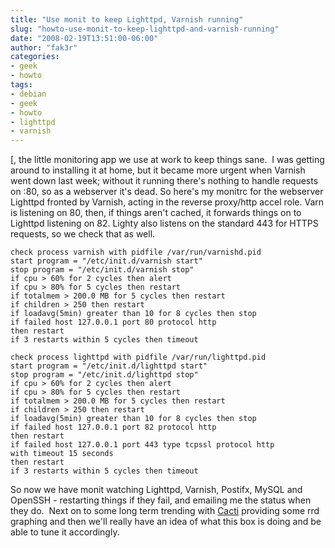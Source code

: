 ```yaml
---
title: "Use monit to keep Lighttpd, Varnish running"
slug: "howto-use-monit-to-keep-lighttpd-and-varnish-running"
date: "2008-02-19T13:51:00-06:00"
author: "fak3r"
categories:
- geek
- howto
tags:
- debian
- geek
- howto
- lighttpd
- varnish
---
```


[, the little monitoring app we use at work to keep things sane.  I was getting around to installing it at home, but it became more urgent when Varnish went down last week; without it running there's nothing to handle requests on :80, so as a webserver it's dead. So here's my monitrc for the webserver Lighttpd fronted by Varnish, acting in the reverse proxy/http accel role. Varn is listening on 80, then, if things aren't cached, it forwards things on to Lighttpd listening on 82. Lighty also listens on the standard 443 for HTTPS requests, so we check that as well.

    
    check process varnish with pidfile /var/run/varnishd.pid
    start program = "/etc/init.d/varnish start"
    stop program = "/etc/init.d/varnish stop"
    if cpu > 60% for 2 cycles then alert
    if cpu > 80% for 5 cycles then restart
    if totalmem > 200.0 MB for 5 cycles then restart
    if children > 250 then restart
    if loadavg(5min) greater than 10 for 8 cycles then stop
    if failed host 127.0.0.1 port 80 protocol http
    then restart
    if 3 restarts within 5 cycles then timeout
    
    check process lighttpd with pidfile /var/run/lighttpd.pid
    start program = "/etc/init.d/lighttpd start"
    stop program = "/etc/init.d/lighttpd stop"
    if cpu > 60% for 2 cycles then alert
    if cpu > 80% for 5 cycles then restart
    if totalmem > 200.0 MB for 5 cycles then restart
    if children > 250 then restart
    if loadavg(5min) greater than 10 for 8 cycles then stop
    if failed host 127.0.0.1 port 82 protocol http
    then restart
    if failed host 127.0.0.1 port 443 type tcpssl protocol http
    with timeout 15 seconds
    then restart
    if 3 restarts within 5 cycles then timeout


So now we have monit watching Lighttpd, Varnish, Postifx, MySQL and OpenSSH - restarting things if they fail, and emailing me the status when they do.  Next on to some long term trending with [Cacti](http://www.cacti.net/) providing some rrd graphing and then we'll really have an idea of what this box is doing and be able to tune it accordingly.
